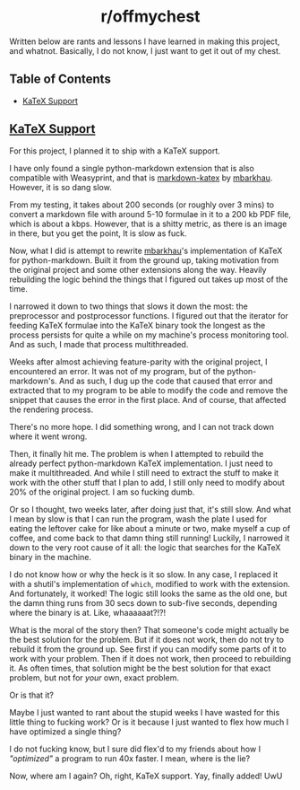 <h1 align="center" style="font-weight: bold">
    r/offmychest
</h1>

Written below are rants and lessons I have learned in making this project, and whatnot. Basically, I do not know, I just want to get it out of my chest.


<div class="toc"><h2 id="toc"><b><a href="#toc">Table of Contents</a></b></h2>
<ul><li><a href="#katex-support">KaTeX Support</a></li></ul></div>

<h2 id="katex-support"><b><a href="#katex-support">KaTeX Support</a></b></h2>

For this project, I planned it to ship with a KaTeX support.

I have only found a single python-markdown extension that is also compatible with Weasyprint, and that is [markdown-katex](https://github.com/mbarkhau/markdown-katex) by [mbarkhau](https://github.com/mbarkhau). However, it is so dang slow.

From my testing, it takes about 200 seconds (or roughly over 3 mins) to convert a markdown file with around 5-10 formulae in it to a 200 kb PDF file, which is about a kbps. However, that is a shitty metric, as there is an image in there, but you get the point, It is slow as fuck.

Now, what I did is attempt to rewrite [mbarkhau](https://github.com/mbarkhau)'s implementation of KaTeX for python-markdown. Built it from the ground up, taking motivation from the original project and some other extensions along the way. Heavily rebuilding the logic behind the things that I figured out takes up most of the time.

I narrowed it down to two things that slows it down the most: the preprocessor and postprocessor functions. I figured out that the iterator for feeding KaTeX formulae into the KaTeX binary took the longest as the process persists for quite a while on my machine's process monitoring tool. And as such, I made that process multithreaded.

Weeks after almost achieving feature-parity with the original project, I encountered an error. It was not of my program, but of the python-markdown's. And as such, I dug up the code that caused that error and extracted that to my program to be able to modify the code and remove the snippet that causes the error in the first place. And of course, that affected the rendering process.

There's no more hope. I did something wrong, and I can not track down where it went wrong.

Then, it finally hit me. The problem is when I attempted to rebuild the already perfect python-markdown KaTeX implementation. I just need to make it multithreaded. And while I still need to extract the stuff to make it work with the other stuff that I plan to add, I still only need to modify about 20% of the original project. I am so fucking dumb.

Or so I thought, two weeks later, after doing just that, it's still slow. And what I mean by slow is that I can run the program, wash the plate I used for eating the leftover cake for like about a minute or two, make myself a cup of coffee, and come back to that damn thing still running! Luckily, I narrowed it down to the very root cause of it all: the logic that searches for the KaTeX binary in the machine.

I do not know how or why the heck is it so slow. In any case, I replaced it with a shutil's implementation of `which`, modified to work with the extension. And fortunately, it worked! The logic still looks the same as the old one, but the damn thing runs from 30 secs down to sub-five seconds, depending where the binary is at. Like, whaaaaaat?!?!

What is the moral of the story then? That someone's code might actually be the best solution for the problem. But if it does not work, then do not try to rebuild it from the ground up. See first if you can modify some parts of it to work with your problem. Then if it does not work, then proceed to rebuilding it. As often times, that solution might be the best solution for that exact problem, but not for *your* own, exact problem.

Or is that it?

Maybe I just wanted to rant about the stupid weeks I have wasted for this little thing to fucking work? Or is it because I just wanted to flex how much I have optimized a single thing?

I do not fucking know, but I sure did flex'd to my friends about how I *"optimized"* a program to run 40x faster. I mean, where is the lie?

Now, where am I again? Oh, right, KaTeX support. Yay, finally added! UwU
